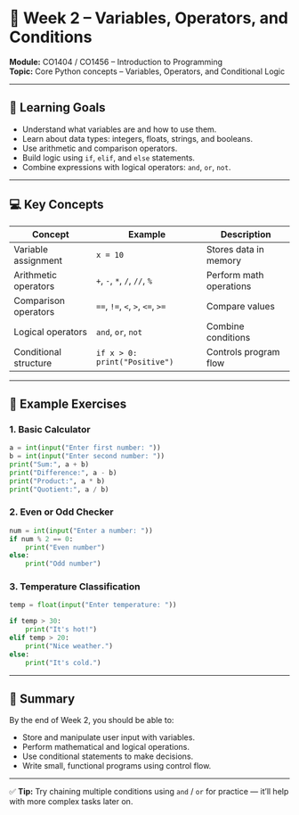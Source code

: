# 🧩 Week 2 – Variables, Operators, and Conditions

**Module:** CO1404 / CO1456 – Introduction to Programming  
**Topic:** Core Python concepts – Variables, Operators, and Conditional Logic  

---

## 🧠 Learning Goals

- Understand what variables are and how to use them.
- Learn about data types: integers, floats, strings, and booleans.
- Use arithmetic and comparison operators.
- Build logic using `if`, `elif`, and `else` statements.
- Combine expressions with logical operators: `and`, `or`, `not`.

---

## 💻 Key Concepts

| Concept | Example | Description |
|----------|----------|-------------|
| Variable assignment | `x = 10` | Stores data in memory |
| Arithmetic operators | `+`, `-`, `*`, `/`, `//`, `%` | Perform math operations |
| Comparison operators | `==`, `!=`, `<`, `>`, `<=`, `>=` | Compare values |
| Logical operators | `and`, `or`, `not` | Combine conditions |
| Conditional structure | `if x > 0: print("Positive")` | Controls program flow |

---

## 🧮 Example Exercises

### 1. Basic Calculator
```python
a = int(input("Enter first number: "))
b = int(input("Enter second number: "))
print("Sum:", a + b)
print("Difference:", a - b)
print("Product:", a * b)
print("Quotient:", a / b)
```

### 2. Even or Odd Checker
```python
num = int(input("Enter a number: "))
if num % 2 == 0:
    print("Even number")
else:
    print("Odd number")
```

### 3. Temperature Classification
```python
temp = float(input("Enter temperature: "))

if temp > 30:
    print("It's hot!")
elif temp > 20:
    print("Nice weather.")
else:
    print("It's cold.")
```

---

## 🧩 Summary

By the end of Week 2, you should be able to:
- Store and manipulate user input with variables.
- Perform mathematical and logical operations.
- Use conditional statements to make decisions.
- Write small, functional programs using control flow.

---

✅ **Tip:** Try chaining multiple conditions using `and` / `or` for practice — it’ll help with more complex tasks later on.
